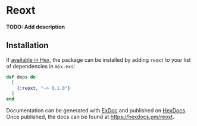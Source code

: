 # Reoxt

**TODO: Add description**

## Installation

If [available in Hex](https://hex.pm/docs/publish), the package can be installed
by adding `reoxt` to your list of dependencies in `mix.exs`:

```elixir
def deps do
  [
    {:reoxt, "~> 0.1.0"}
  ]
end
```

Documentation can be generated with [ExDoc](https://github.com/elixir-lang/ex_doc)
and published on [HexDocs](https://hexdocs.pm). Once published, the docs can
be found at <https://hexdocs.pm/reoxt>.

